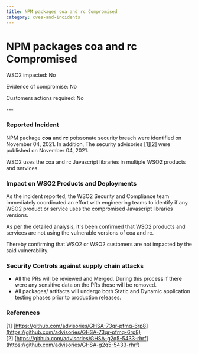 ```yaml
---
title: NPM packages coa and rc Compromised
category: cves-and-incidents
---
```


# NPM packages coa and rc Compromised

<p class="doc-version">WSO2 impacted: No</p>
<p class="doc-version">Evidence of compromise: No</p>
<p class="doc-version">Customers actions required: No</p>
---

### Reported Incident
NPM package **coa** and **rc** poissonate security breach were identified on November 04, 2021. In addition, The security advisories [1][2] were published on November 04, 2021.

WSO2 uses the coa and rc Javascript libraries in multiple WSO2 products and services. 


### Impact on WSO2 Products and Deployments
As the incident reported, the WSO2 Security and Compliance team immediately coordinated an effort with engineering teams to identify if any WSO2 product or service uses the compromised Javascript libraries versions.

As per the detailed analysis, it's been confirmed that WSO2 products and services are not using the vulnerable versions of coa and rc. 

Thereby confirming that WSO2 or WSO2 customers are not impacted by the said vulnerability.


### Security Controls against supply chain attacks
* All the PRs will be reviewed and Merged. During this process if there were any sensitive data on the PRs those will be removed.
* All packages/ artifacts will undergo both Static and Dynamic application testing phases prior to production releases.


### References
[1] [https://github.com/advisories/GHSA-73qr-pfmq-6rp8](https://github.com/advisories/GHSA-73qr-pfmq-6rp8)<br>
[2] [https://github.com/advisories/GHSA-g2q5-5433-rhrf](https://github.com/advisories/GHSA-g2q5-5433-rhrf)